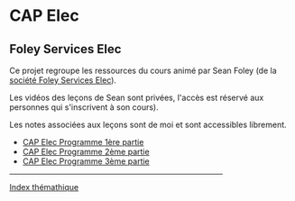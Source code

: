 # CAP Elec
## Foley Services Elec

Ce projet regroupe les ressources du cours animé par Sean Foley (de la [société Foley Services Elec](https://www.foley-services-elec.com/)).

Les vidéos des leçons de Sean sont privées, l'accès est réservé aux personnes qui s'inscrivent à son cours).

Les notes associées aux leçons sont de moi et sont accessibles librement.

- [CAP Elec Programme 1ère partie](./1ere_partie/README.md)
- [CAP Elec Programme 2ème partie](./2eme_partie/README.md)
- [CAP Elec Programme 3ème partie](./3eme_partie/README.md)

<hr width="75%">

[Index thémathique](./Index.md)